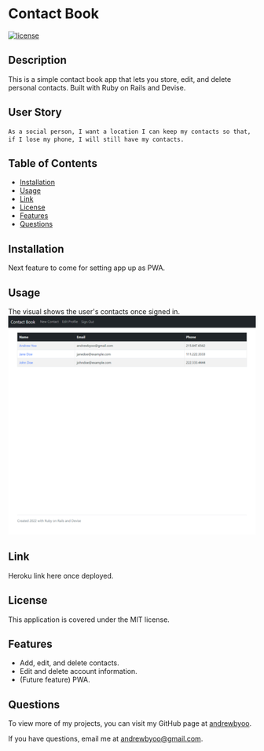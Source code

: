 # Contact Book
[![license](https://img.shields.io/badge/license-MIT-blue)](./LICENSE)
## Description
This is a simple contact book app that lets you store, edit, and delete personal contacts. Built with Ruby on Rails and Devise.

## User Story
```
As a social person, I want a location I can keep my contacts so that, if I lose my phone, I will still have my contacts.
```

## Table of Contents
- [Installation](#installation)
- [Usage](#usage)
- [Link](#link)
- [License](#license)
- [Features](#features)
- [Questions](#questions)

## Installation
Next feature to come for setting app up as PWA.

## Usage
The visual shows the user's contacts once signed in.
![Contact Book visual](./assets/contact-book-visual.png)

## Link
Heroku link here once deployed.

## License
This application is covered under the MIT license.

## Features
- Add, edit, and delete contacts.
- Edit and delete account information.
- (Future feature) PWA.

## Questions
To view more of my projects, you can visit my GitHub page at [andrewbyoo](https://github.com/andrewbyoo).

If you have questions, email me at [andrewbyoo@gmail.com](mailto:andrewbyoo@gmail.com).
